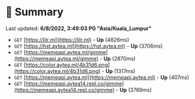 # 📖 Summary
Last updated: **6/8/2022, 3:49:03 PG "Asia/Kuala_Lumpur"**

- `GET` [https://lilr.ml](https://lilr.ml) - **Up** (4826ms)
- `GET` [https://hst.aytea.ml](https://hst.aytea.ml) - **Up** (3706ms)
- `GET` [https://memeapi.aytea.ml/gimme](https://memeapi.aytea.ml/gimme) - **Up** (2870ms)
- `GET` [https://color.aytea.ml/4b31d6.png](https://color.aytea.ml/4b31d6.png) - **Up** (1317ms)
- `GET` [https://memeapi.aytea.ml](https://memeapi.aytea.ml) - **Up** (407ms)
- `GET` [https://memeapi.aytea14.repl.co/gimme](https://memeapi.aytea14.repl.co/gimme) - **Up** (3769ms)

